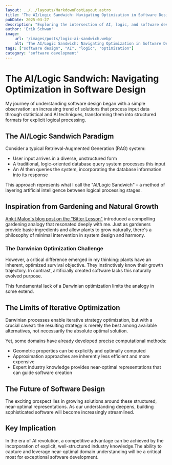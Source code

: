 ```yaml
---
layout: ../../layouts/MarkdownPostLayout.astro
title: 'The AI/Logic Sandwich: Navigating Optimization in Software Design'
pubDate: 2025-03-27
description: "Exploring the intersection of AI, logic, and software design, this blog post examines how explicit knowledge and structured approaches can be leveraged in the AI revolution."
author: 'Erik Schwan'
image:
    url: '/images/posts/logic-ai-sandwich.webp'
    alt: 'The AI/Logic Sandwich: Navigating Optimization in Software Design'
tags: ["software design", "AI", "logic", "optimization"]
category: "software development"
---
```


# The AI/Logic Sandwich: Navigating Optimization in Software Design

My journey of understanding software design began with a simple observation: an increasing trend of solutions that process input data through statistical and AI techniques, transforming them into structured formats for explicit logical processing.

## The AI/Logic Sandwich Paradigm

Consider a typical Retrieval-Augmented Generation (RAG) system:

- User input arrives in a diverse, unstructured form
- A traditional, logic-oriented database query system processes this input
- An AI then queries the system, incorporating the database information into its response

This approach represents what I call the "AI/Logic Sandwich" – a method of layering artificial intelligence between logical processing stages.

## Inspiration from Gardening and Natural Growth

[Ankit Maloo's blog post on the "Bitter Lesson"](https://ankitmaloo.com/bitter-lesson/) introduced a compelling gardening analogy that resonated deeply with me. Just as gardeners provide basic ingredients and allow plants to grow naturally, there's a philosophy of minimal intervention in system design and harmony.

### The Darwinian Optimization Challenge

However, a critical difference emerged in my thinking: plants have an inherent, optimized survival objective. They instinctively know their growth trajectory. In contrast, artificially created software lacks this naturally evolved purpose.

This fundamental lack of a Darwinian optimization limits the analogy in some extend.

## The Limits of Iterative Optimization

Darwinian processes enable iterative strategy optimization, but with a crucial caveat: the resulting strategy is merely the best among available alternatives, not necessarily the absolute optimal solution.

Yet, some domains have already developed precise computational methods:

- Geometric properties can be explicitly and optimally computed
- Approximation approaches are inherently less efficient and more expensive
- Expert industry knowledge provides near-optimal representations that can guide software creation

## The Future of Software Design

The exciting prospect lies in growing solutions around these structured, near-optimal representations. As our understanding deepens, building sophisticated software will become increasingly streamlined.

## Key Implication

In the era of AI revolution, a competitive advantage can be achieved by the incorporation of explicit, well-structured industry knowledge.The ability to capture and leverage near-optimal domain understanding will be a critical moat for exceptional software development.
